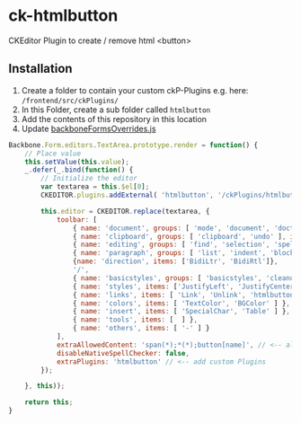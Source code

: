 # ck-htmlbutton
CKEditor Plugin to create / remove html &lt;button&gt;

## Installation 

1. Create a folder to contain your custom ckP-Plugins e.g. here: `/frontend/src/ckPlugins/`
2. In this Folder, create a sub folder called `htmlbutton`
3. Add the contents of this repository in this location
4. Update [backboneFormsOverrides.js](https://github.com/adaptlearning/adapt_authoring/blob/master/frontend/src/modules/scaffold/backboneFormsOverrides.js)

```JavaScript
Backbone.Form.editors.TextArea.prototype.render = function() {
    // Place value
    this.setValue(this.value);
    _.defer(_.bind(function() {
        // Initialize the editor
        var textarea = this.$el[0];
        CKEDITOR.plugins.addExternal( 'htmlbutton', '/ckPlugins/htmlbutton/', 'plugin.js' ); // <-- add custom Plugins

        this.editor = CKEDITOR.replace(textarea, {
            toolbar: [
                { name: 'document', groups: [ 'mode', 'document', 'doctools' ], items: [ 'Source', '-', 'ShowBlocks' ] },
                { name: 'clipboard', groups: [ 'clipboard', 'undo' ], items: [ 'PasteText', 'PasteFromWord', '-', 'Undo', 'Redo' ] },
                { name: 'editing', groups: [ 'find', 'selection', 'spellchecker' ], items: [ 'Find', 'Replace', '-', 'SelectAll' ] },
                { name: 'paragraph', groups: [ 'list', 'indent', 'blocks', 'align', 'bidi' ], items: [ 'NumberedList', 'BulletedList', '-', 'Outdent', 'Indent', '-', 'Blockquote', 'CreateDiv' ] },
                {name: 'direction', items: ['BidiLtr', 'BidiRtl']},
                '/',
                { name: 'basicstyles', groups: [ 'basicstyles', 'cleanup' ], items: [ 'Bold', 'Italic', 'Underline', 'Strike', 'Subscript', 'Superscript', '-', 'RemoveFormat'] },
                { name: 'styles', items: ['JustifyLeft', 'JustifyCenter', 'JustifyRight', 'JustifyBlock']},
                { name: 'links', items: [ 'Link', 'Unlink', 'htmlbutton', 'deletehtmlbutton' ] },  // <-- add the Buttons to the default UI
                { name: 'colors', items: [ 'TextColor', 'BGColor' ] },
                { name: 'insert', items: [ 'SpecialChar', 'Table' ] },
                { name: 'tools', items: [  ] },
                { name: 'others', items: [ '-' ] }
            ],
            extraAllowedContent: 'span(*);*(*);button[name]', // <-- allow classes for all elements + buttons with name attribute 
            disableNativeSpellChecker: false,
            extraPlugins: 'htmlbutton' // <-- add custom Plugins 
        });

    }, this));

    return this;
}
```